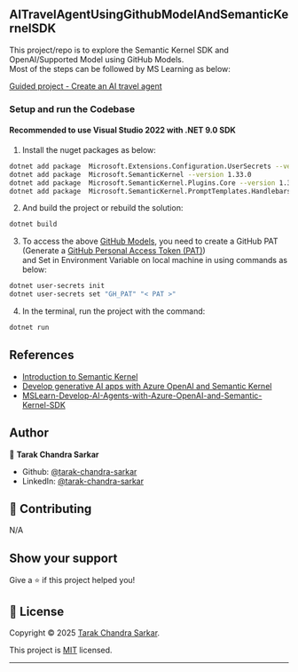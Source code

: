 ﻿## AITravelAgentUsingGithubModelAndSemanticKernelSDK
This project/repo is to explore the Semantic Kernel SDK and OpenAI/Supported Model using GitHub Models.\
Most of the steps can be followed by MS Learning as below:

[Guided project - Create an AI travel agent ](https://learn.microsoft.com/en-us/training/modules/guided-project-create-ai-travel-agent/)

### Setup and run the Codebase
#### Recommended to use Visual Studio 2022 with .NET 9.0 SDK
1. Install the nuget packages as below:
```bash
dotnet add package  Microsoft.Extensions.Configuration.UserSecrets --version 9.0.1
dotnet add package  Microsoft.SemanticKernel --version 1.33.0
dotnet add package  Microsoft.SemanticKernel.Plugins.Core --version 1.33.0-alpha
dotnet add package  Microsoft.SemanticKernel.PromptTemplates.Handlebars --version 1.33.0
```

2. And build the project or rebuild the solution:
```bash
dotnet build
```

3. To access the above [GitHub Models](https://github.com/marketplace/models), you need to create 
a GitHub PAT (Generate a [GitHub Personal Access Token (PAT)](https://github.com/settings/tokens))\
and Set in Environment Variable on local machine in  using commands as below:


```bash
dotnet user-secrets init
dotnet user-secrets set "GH_PAT" "< PAT >"
```

4. In the terminal, run the project with the command:
```bash
dotnet run
```

## References
- [Introduction to Semantic Kernel](https://learn.microsoft.com/en-us/semantic-kernel/overview/)
- [Develop generative AI apps with Azure OpenAI and Semantic Kernel](https://learn.microsoft.com/en-us/training/paths/develop-ai-agents-azure-open-ai-semantic-kernel-sdk/)
- [MSLearn-Develop-AI-Agents-with-Azure-OpenAI-and-Semantic-Kernel-SDK](https://github.com/MicrosoftLearning/MSLearn-Develop-AI-Agents-with-Azure-OpenAI-and-Semantic-Kernel-SDK)

## Author

👤 **Tarak Chandra Sarkar**

* Github: [@tarak-chandra-sarkar](https://github.com/Tarak-Chandra-Sarkar)
* LinkedIn: [@tarak-chandra-sarkar](https://www.linkedin.com/in/tarak-chandra-sarkar/)

## 🤝 Contributing

N/A

## Show your support

Give a ⭐️ if this project helped you!

## 📝 License

Copyright &copy; 2025 [Tarak Chandra Sarkar](https://github.com/Tarak-Chandra-Sarkar/AITravelAgentUsingGithubModelAndSemanticKernelSDK).

This project is [MIT](/LICENSE) licensed.

***